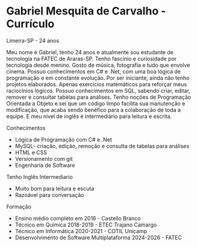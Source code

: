 # Gabriel Mesquita de Carvalho - Currículo

Limeira-SP - 24 anos

Meu nome é Gabriel, tenho 24 anos e atualmente sou estudante de tecnologia na FATEC de Araras-SP. Tenho fascínio e curiosidade por tecnologia desde menino. Gosto de música,  fotografia e tudo que envolve cinema. 
Possuo conhecimentos em C# e .Net, com uma boa lógica de programação e em constante evolução. Por ser iniciante, ainda não tenho projetos elaborados. Apenas exercícios matemáticos para reforçar meus raciocínios lógicos. Possuo conhecimentos em SQL, sabendo criar, editar, remover e consultar tabelas para análises. Tenho noções de Programação Orientada a Objeto e sei que um código limpo facilita sua manutenção e modificação, que acaba sendo benéfico para a colaboração de toda a equipe.
E meu nível de inglês é intermediário para leitura e escrita.

Conhecimentos 
 - Lógica de Programação com C# e .Net
 - MySQL- criação, edição, remoção e consulta de tabelas para análises
 - HTML e CSS
 - Versionamento com git
 - Engenharia de Software

Tenho Inglês Intermediario 
- Muito bom para leitura e escuta
- Razoável para conversação 

Formação 
- Ensino médio completo em 2016 - Castello Branco 
- Técnico em Química 2018-2019 - ETEC Trajano Camargo
- Técnico em Informática 2020-2021 - COTIL Unicamp
- Desenvolvimento de Software Multiplataforma 2024-2026 - FATEC
